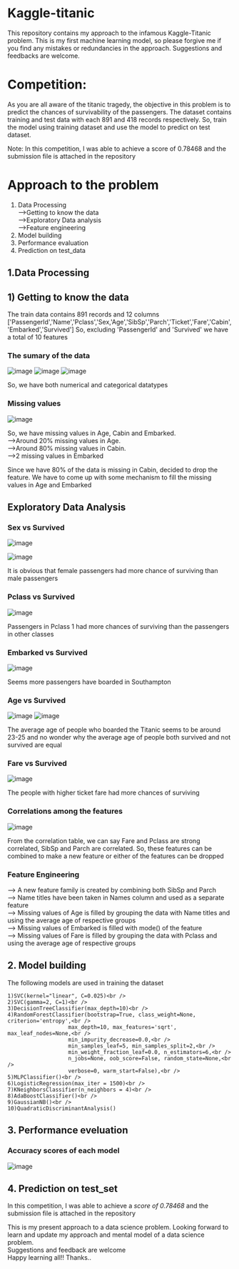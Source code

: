 # Kaggle-titanic 
This repository contains my approach to the infamous Kaggle-Titanic problem. This is my first machine learning model, so please forgive me if you find any mistakes or redundancies in the approach. Suggestions and feedbacks are welcome.

# Competition:
  As you are all aware of the titanic tragedy, the objective in this problem is to predict the chances of survivability of the passengers.
  The dataset contains training and test data with each 891 and 418 records respectively.
  So, train the model using training dataset and use the model to predict on test dataset.
  
  Note: In this competition, I was able to achieve a score of 0.78468 and the submission file is attached in the repository
  
# Approach to the problem
  1) Data Processing <br />
       -->Getting to know the data <br />
       -->Exploratory Data analysis <br />
       -->Feature engineering
  2) Model building
  3) Performance evaluation
  4) Prediction on test_data

## 1.Data Processing
## 1) Getting to know the data
  The train data contains 891 records and 12 columns ['PassengerId','Name','Pclass','Sex,'Age','SibSp','Parch','Ticket','Fare','Cabin','Embarked','Survived']
  So, excluding 'PassengerId' and 'Survived' we have a total of 10 features
 
  ### The sumary of the data
  ![image](https://user-images.githubusercontent.com/41124746/166635998-081a6922-b9cf-4ddc-95e8-b75bc2c9005a.png)
  ![image](https://user-images.githubusercontent.com/41124746/166670128-fbd03ab8-7951-4903-9149-8cd522ce53ae.png)
  ![image](https://user-images.githubusercontent.com/41124746/166670201-b7f7e4a9-c1ea-4386-9ae9-9b3b4f6ae087.png)

  
  So, we have both numerical and categorical datatypes
  
  ### Missing values
  ![image](https://user-images.githubusercontent.com/41124746/166636300-dea24cbf-5122-42d1-af23-162be0f85c37.png)
   
  So, we have missing values in Age, Cabin and Embarked. <br />
  -->Around 20% missing values in Age. <br />
  -->Around 80% missing values in Cabin. <br />
  -->2 missing values in Embarked
  
  Since we have 80% of the data is missing in Cabin, decided to drop the feature. We have to come up with some mechanism to fill the missing values in Age and Embarked

## Exploratory Data Analysis
  ### Sex vs Survived
  ![image](https://user-images.githubusercontent.com/41124746/166671564-d465788d-b49b-4fc4-9384-1d71951d7cf0.png)

  ![image](https://user-images.githubusercontent.com/41124746/166671317-9e7c1b8e-a1a3-47ae-a993-60d6553c15c9.png)
  
  It is obvious that female passengers had more chance of surviving than male passengers
  
  ### Pclass vs Survived
  ![image](https://user-images.githubusercontent.com/41124746/166671721-dc507841-0afe-40bf-a2ac-a110b41a96fb.png)
  
  Passengers in Pclass 1 had more chances of surviving than the passengers in other classes
  
  ### Embarked vs Survived
  ![image](https://user-images.githubusercontent.com/41124746/166672264-aba7c024-5868-4fe2-a913-e948a29462c8.png)
  
  Seems more passengers have boarded in Southampton
  
  ### Age vs Survived
  ![image](https://user-images.githubusercontent.com/41124746/166673031-fe95afb0-692f-4a31-bef7-0d2e3845b010.png)
  ![image](https://user-images.githubusercontent.com/41124746/166673094-d40bbe37-9033-499f-bf21-51dc0eb0e985.png)

  The average age of people who boarded the Titanic seems to be around 23-25 and no wonder why the average age of people both survived and not survived are equal
  
  ### Fare vs Survived
  ![image](https://user-images.githubusercontent.com/41124746/166673840-1fd35ef4-ee07-4ba1-a6d6-2b57f6b87cd7.png)

  The people with higher ticket fare had more chances of surviving

  ### Correlations among the features
  ![image](https://user-images.githubusercontent.com/41124746/166674677-88ea4a69-f389-4a03-8e36-f6e2b3357e4a.png)
  
  From the correlation table, we can say Fare and Pclass are strong correlated, SibSp and Parch are correlated. So, these features can be combined to make a new feature or either of the features can be dropped
  
  ### Feature Engineering
  
  --> A new feature family is created by combining both SibSp and Parch <br />
  --> Name titles have been taken in Names column and used as a separate feature<br />
  --> Missing values of Age is filled by grouping the data with Name titles and using the average age of respective groups<br />
  --> Missing values of Embarked is filled with mode() of the feature<br />
  --> Missing values of Fare is filled by grouping the data with Pclass and using the average age of respective groups<br />
  
  ## 2. Model building
  
  The following models are used in training the dataset
    
    1)SVC(kernel="linear", C=0.025)<br />
    2)SVC(gamma=2, C=1)<br />
    3)DecisionTreeClassifier(max_depth=10)<br />
    4)RandomForestClassifier(bootstrap=True, class_weight=None, criterion='entropy',<br />
                       max_depth=10, max_features='sqrt', max_leaf_nodes=None,<br />
                       min_impurity_decrease=0.0,<br />
                       min_samples_leaf=5, min_samples_split=2,<br />
                       min_weight_fraction_leaf=0.0, n_estimators=6,<br />
                       n_jobs=None, oob_score=False, random_state=None,<br />
                       verbose=0, warm_start=False),<br />
    5)MLPClassifier()<br />
    6)LogisticRegression(max_iter = 1500)<br />
    7)KNeighborsClassifier(n_neighbors = 4)<br />
    8)AdaBoostClassifier()<br />
    9)GaussianNB()<br />
    10)QuadraticDiscriminantAnalysis()
    
 ## 3. Performance eveluation
 
 ### Accuracy scores of each model
 ![image](https://user-images.githubusercontent.com/41124746/166677417-62c3f639-1bd7-4b3f-989a-4eeea4b83f11.png)
 
 ## 4. Prediction on test_set
 
 In this competition, I was able to achieve a *score of 0.78468*  and the submission file is attached in the repository
 
 This is my present approach to a data science problem. Looking forward to learn and update my approach and mental model of a data science problem. <br />
 Suggestions and feedback are welcome<br />
 Happy learning all!! Thanks..<br />
